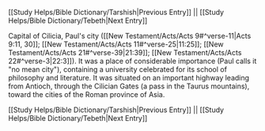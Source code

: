 [[Study Helps/Bible Dictionary/Tarshish|Previous Entry]]  ||  [[Study Helps/Bible Dictionary/Tebeth|Next Entry]]

 Capital of Cilicia, Paul's city ([[New Testament/Acts/Acts 9#^verse-11|Acts 9:11, 30]]; [[New Testament/Acts/Acts 11#^verse-25|11:25]]; [[New Testament/Acts/Acts 21#^verse-39|21:39]]; [[New Testament/Acts/Acts 22#^verse-3|22:3]]). It was a place of considerable importance (Paul calls it "no mean city"), containing a university celebrated for its school of philosophy and literature. It was situated on an important highway leading from Antioch, through the Cilician Gates (a pass in the Taurus mountains), toward the cities of the Roman province of Asia.

[[Study Helps/Bible Dictionary/Tarshish|Previous Entry]]  ||  [[Study Helps/Bible Dictionary/Tebeth|Next Entry]]